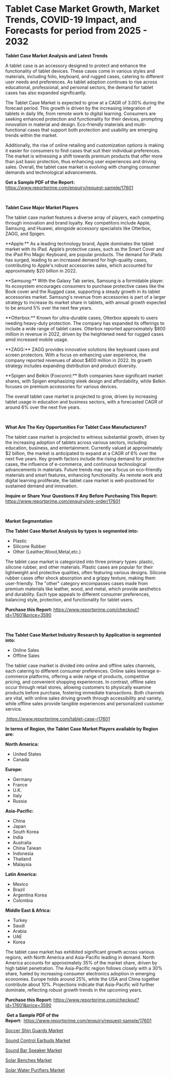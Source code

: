 <p><h1>Tablet Case Market Growth, Market Trends, COVID-19 Impact, and Forecasts for period from 2025 - 2032</h1></p><p><strong>Tablet Case Market Analysis and Latest Trends</strong></p>
<p><p>A tablet case is an accessory designed to protect and enhance the functionality of tablet devices. These cases come in various styles and materials, including folio, keyboard, and rugged cases, catering to different user needs and preferences. As tablet adoption continues to rise across educational, professional, and personal sectors, the demand for tablet cases has also expanded significantly.</p><p>The Tablet Case Market is expected to grow at a CAGR of 3.00% during the forecast period. This growth is driven by the increasing integration of tablets in daily life, from remote work to digital learning. Consumers are seeking enhanced protection and functionality for their devices, prompting innovation in material and design. Eco-friendly materials and multi-functional cases that support both protection and usability are emerging trends within the market.</p><p>Additionally, the rise of online retailing and customization options is making it easier for consumers to find cases that suit their individual preferences. The market is witnessing a shift towards premium products that offer more than just basic protection, thus enhancing user experiences and driving sales. Overall, the tablet case market is evolving with changing consumer demands and technological advancements.</p></p>
<p><strong>Get a Sample PDF of the Report:&nbsp;</strong> <a href="https://www.reportprime.com/enquiry/request-sample/17601?utm_campaign=1087&utm_medium=2&utm_source=Github&utm_content=ia&utm_term=18032025&utm_id=tablet-case">https://www.reportprime.com/enquiry/request-sample/17601</a></p>
<p>&nbsp;</p>
<p><strong>Tablet Case Major Market Players</strong></p>
<p><p>The tablet case market features a diverse array of players, each competing through innovation and brand loyalty. Key competitors include Apple, Samsung, and Huawei, alongside accessory specialists like Otterbox, ZAGG, and Spigen.</p><p>**Apple:** As a leading technology brand, Apple dominates the tablet market with its iPad. Apple’s protective cases, such as the Smart Cover and the iPad Pro Magic Keyboard, are popular products. The demand for iPads has surged, leading to an increased demand for high-quality cases, contributing to Apple's robust accessories sales, which accounted for approximately $20 billion in 2022.</p><p>**Samsung:** With the Galaxy Tab series, Samsung is a formidable player. Its ecosystem encourages consumers to purchase protective cases like the Book cover and the Rugged case, supporting a steady growth in its tablet accessories market. Samsung's revenue from accessories is part of a larger strategy to increase its market share in tablets, with annual growth expected to be around 5% over the next few years.</p><p>**Otterbox:** Known for ultra-durable cases, Otterbox appeals to users needing heavy-duty protection. The company has expanded its offerings to include a wide range of tablet cases. Otterbox reported approximately $800 million in revenue in 2022, driven by the heightened need for rugged cases amid increased mobile usage.</p><p>**ZAGG:** ZAGG provides innovative solutions like keyboard cases and screen protectors. With a focus on enhancing user experience, the company reported revenues of about $400 million in 2022. Its growth strategy includes expanding distribution and product diversity.</p><p>**Spigen and Belkin (Foxconn):** Both companies have significant market shares, with Spigen emphasizing sleek design and affordability, while Belkin focuses on premium accessories for various devices.</p><p>The overall tablet case market is projected to grow, driven by increasing tablet usage in education and business sectors, with a forecasted CAGR of around 6% over the next five years.</p></p>
<p>&nbsp;</p>
<p><strong>What Are The Key Opportunities For Tablet Case Manufacturers?</strong></p>
<p><p>The tablet case market is projected to witness substantial growth, driven by the increasing adoption of tablets across various sectors, including education, business, and entertainment. Currently valued at approximately $2 billion, the market is anticipated to expand at a CAGR of 6% over the next five years. Key growth factors include the rising demand for protective cases, the influence of e-commerce, and continuous technological advancements in materials. Future trends may see a focus on eco-friendly materials and smart features, enhancing functionality. As remote work and digital learning proliferate, the tablet case market is well-positioned for sustained demand and innovation.</p></p>
<p><strong>Inquire or Share Your Questions If Any Before Purchasing This Report:</strong> <a href="https://www.reportprime.com/enquiry/pre-order/17601?utm_campaign=1087&utm_medium=2&utm_source=Github&utm_content=ia&utm_term=18032025&utm_id=tablet-case">https://www.reportprime.com/enquiry/pre-order/17601</a></p>
<p>&nbsp;</p>
<p><strong>Market Segmentation</strong></p>
<p><strong>The Tablet Case Market Analysis by types is segmented into:</strong></p>
<p><ul><li>Plastic</li><li>Silicone Rubber</li><li>Other (Leather,Wood,Metal,etc.)</li></ul></p>
<p><p>The tablet case market is categorized into three primary types: plastic, silicone rubber, and other materials. Plastic cases are popular for their lightweight and protective qualities, often featuring various designs. Silicone rubber cases offer shock absorption and a grippy texture, making them user-friendly. The "other" category encompasses cases made from premium materials like leather, wood, and metal, which provide aesthetics and durability. Each type appeals to different consumer preferences, balancing style, protection, and functionality for tablet users.</p></p>
<p><strong>Purchase this Report:&nbsp;</strong><a href="https://www.reportprime.com/checkout?id=17601&price=3590&utm_campaign=1087&utm_medium=2&utm_source=Github&utm_content=ia&utm_term=18032025&utm_id=tablet-case">https://www.reportprime.com/checkout?id=17601&price=3590</a></p>
<p>&nbsp;</p>
<p><strong>The Tablet Case Market Industry Research by Application is segmented into:</strong></p>
<p><ul><li>Online Sales</li><li>Offline Sales</li></ul></p>
<p><p>The tablet case market is divided into online and offline sales channels, each catering to different consumer preferences. Online sales leverage e-commerce platforms, offering a wide range of products, competitive pricing, and convenient shopping experiences. In contrast, offline sales occur through retail stores, allowing customers to physically examine products before purchase, fostering immediate transactions. Both channels are vital, with online sales driving growth through accessibility and variety, while offline sales provide tangible experiences and personalized customer service.</p></p>
<p><a href="https://www.reportprime.com/tablet-case-r17601?utm_campaign=1087&utm_medium=2&utm_source=Github&utm_content=ia&utm_term=18032025&utm_id=tablet-case">&nbsp;https://www.reportprime.com/tablet-case-r17601</a></p>
<p><strong>In terms of Region, the Tablet Case Market Players available by Region are:</strong></p>
<p>
    <p> <strong> North America: </strong>
        <ul>
            <li>United States</li>
            <li>Canada</li>
        </ul>
        </p> 
    <p> <strong> Europe: </strong>
        <ul>
            <li>Germany</li>
            <li>France</li>
            <li>U.K.</li>
            <li>Italy</li>
            <li>Russia</li>
        </ul>
        </p> 
    <p> <strong> Asia-Pacific: </strong>
        <ul>
            <li>China</li>
            <li>Japan</li>
            <li>South Korea</li>
            <li>India</li>
            <li>Australia</li>
            <li>China Taiwan</li>
            <li>Indonesia</li>
            <li>Thailand</li>
            <li>Malaysia</li>
        </ul>
        </p> 
    <p> <strong> Latin America: </strong>
        <ul>
            <li>Mexico</li>
            <li>Brazil</li>
            <li>Argentina Korea</li>
            <li>Colombia</li>
        </ul>
        </p> 
    <p> <strong> Middle East & Africa: </strong>
        <ul>
            <li>Turkey</li>
            <li>Saudi</li>
            <li>Arabia</li>
            <li>UAE</li>
            <li>Korea</li>
        </ul>
    </p>
    </p>
<p><p>The tablet case market has exhibited significant growth across various regions, with North America and Asia-Pacific leading in demand. North America accounts for approximately 35% of the market share, driven by high tablet penetration. The Asia-Pacific region follows closely with a 30% share, fueled by increasing consumer electronics adoption in emerging economies. Europe holds around 25%, while the USA and China together contribute about 10%. Projections indicate that Asia-Pacific will further dominate, reflecting robust growth trends in the upcoming years.</p></p>
<p><strong>Purchase this Report: </strong><a href="https://www.reportprime.com/checkout?id=17601&price=3590&utm_campaign=1087&utm_medium=2&utm_source=Github&utm_content=ia&utm_term=18032025&utm_id=tablet-case">https://www.reportprime.com/checkout?id=17601&price=3590</a></p>
<p>&nbsp;<strong>Get a Sample PDF of the Report:&nbsp;&nbsp;</strong><a href="https://www.reportprime.com/enquiry/request-sample/17601?utm_campaign=1087&utm_medium=2&utm_source=Github&utm_content=ia&utm_term=18032025&utm_id=tablet-case">https://www.reportprime.com/enquiry/request-sample/17601</a></p>
<p><strong></strong></p>
<p><p><a href="https://github.com/azetehhasle/Market-Research-Report-List-1/blob/main/soccer-shin-guards-market.md?utm_campaign=1087&utm_medium=2&utm_source=Github&utm_content=ia&utm_term=18032025&utm_id=tablet-case">Soccer Shin Guards Market</a></p><p><a href="https://github.com/alekitanis/Market-Research-Report-List-1/blob/main/sound-control-earbuds-market.md?utm_campaign=1087&utm_medium=2&utm_source=Github&utm_content=ia&utm_term=18032025&utm_id=tablet-case">Sound Control Earbuds Market</a></p><p><a href="https://github.com/bilkbitsch/Market-Research-Report-List-1/blob/main/sound-bar-speaker-market.md?utm_campaign=1087&utm_medium=2&utm_source=Github&utm_content=ia&utm_term=18032025&utm_id=tablet-case">Sound Bar Speaker Market</a></p><p><a href="https://github.com/knipsfilip8f/Market-Research-Report-List-1/blob/main/solar-benches-market.md?utm_campaign=1087&utm_medium=2&utm_source=Github&utm_content=ia&utm_term=18032025&utm_id=tablet-case">Solar Benches Market</a></p><p><a href="https://github.com/hirtzhulstsq/Market-Research-Report-List-1/blob/main/solar-water-purifiers-market.md?utm_campaign=1087&utm_medium=2&utm_source=Github&utm_content=ia&utm_term=18032025&utm_id=tablet-case">Solar Water Purifiers Market</a></p></p>